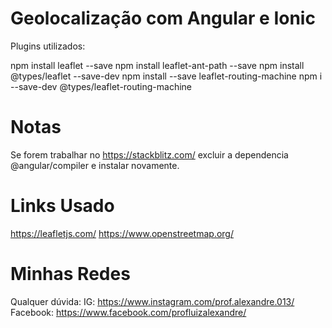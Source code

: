 # Geolocalização com Angular e Ionic

Plugins utilizados:

npm install leaflet --save
npm install leaflet-ant-path --save
npm install  @types/leaflet --save-dev
npm install --save leaflet-routing-machine
npm i --save-dev @types/leaflet-routing-machine

# Notas

Se forem trabalhar no https://stackblitz.com/ excluir a dependencia @angular/compiler e instalar novamente.

# Links Usado
https://leafletjs.com/
https://www.openstreetmap.org/


# Minhas Redes
Qualquer dúvida:
IG: https://www.instagram.com/prof.alexandre.013/
Facebook: https://www.facebook.com/profluizalexandre/
